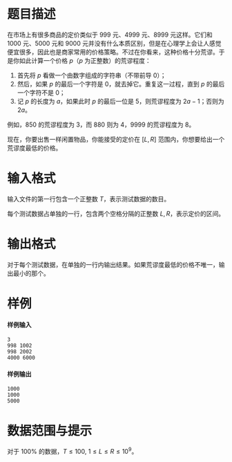 
# 题目描述

在市场上有很多商品的定价类似于 999 元、4999 元、8999 元这样。它们和 1000 元、5000 元和 9000 元并没有什么本质区别，但是在心理学上会让人感觉便宜很多，因此也是商家常用的价格策略。不过在你看来，这种价格十分荒谬。于是你如此计算一个价格 $p$（$p$ 为正整数）的荒谬程度：

1. 首先将 $p$ 看做一个由数字组成的字符串（不带前导 $0$）；
2. 然后，如果 $p$ 的最后一个字符是 $0$，就去掉它。重复这一过程，直到 $p$ 的最后一个字符不是 $0$；
3. 记 $p$ 的长度为 $a$，如果此时 $p$ 的最后一位是 $5$，则荒谬程度为 $2a - 1$；否则为 $2a$。

例如，$850$ 的荒谬程度为 $3$，而 $880$ 则为 $4$，$9999$ 的荒谬程度为 $8$。

现在，你要出售一样闲置物品，你能接受的定价在 $[L, R]$ 范围内，你想要给出一个荒谬度最低的价格。

# 输入格式

输入文件的第一行包含一个正整数 $T$，表示测试数据的数目。

每个测试数据占单独的一行，包含两个空格分隔的正整数 $L, R$，表示定价的区间。

# 输出格式

对于每个测试数据，在单独的一行内输出结果。如果荒谬度最低的价格不唯一，输出最小的那个。

# 样例

#### 样例输入
```plain
3
998 1002
998 2002
4000 6000
```

#### 样例输出
```plain
1000
1000
5000
```

# 数据范围与提示

对于 $100 \%$ 的数据，$T \leq 100, \ 1 \leq L \leq R \leq 10^9$。

